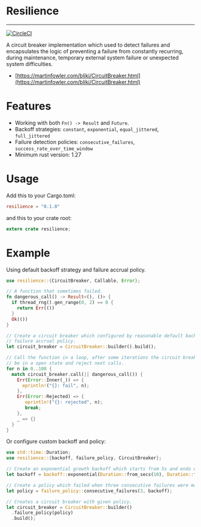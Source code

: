 # Resilience

------
[![CircleCI](https://circleci.com/gh/dmexe/resilience-rs.svg?style=svg)](https://circleci.com/gh/dmexe/resilience-rs)

A circuit breaker implementation which used to detect failures and encapsulates the logic of preventing a 
failure from constantly recurring, during maintenance, temporary external system failure or unexpected 
system difficulties.

* [https://martinfowler.com/bliki/CircuitBreaker.html](https://martinfowler.com/bliki/CircuitBreaker.html)

# Features

* Working with both `Fn() -> Result` and `Future`.
* Backoff strategies: `constant`, `exponential`, `equal_jittered`, `full_jittered`
* Failure detection policies: `consecutive_failures`, `success_rate_over_time_window`
* Minimum rust version: 1.27

# Usage

Add this to your Cargo.toml:

```toml
resilience = "0.1.0"
```

and this to your crate root:

```rust
extern crate resilience;
```

# Example

Using default backoff strategy and failure accrual policy.

```rust
use resilience::{CircuitBreaker, Callable, Error};

// A function that sometimes failed.
fn dangerous_call() -> Result<(), ()> {
  if thread_rng().gen_range(0, 2) == 0 {
    return Err(())
  }
  Ok(())
}

// Create a circuit breaker which configured by reasonable default backoff and
// failure accrual policy.
let circuit_breaker = CircuitBreaker::builder().build();

// Call the function in a loop, after some iterations the circuit breaker will
// be in a open state and reject next calls.
for n in 0..100 {
  match circuit_breaker.call(|| dangerous_call()) {
    Err(Error::Inner(_)) => {
      eprintln!("{}: fail", n);
    },
    Err(Error::Rejected) => {
       eprintln!("{}: rejected", n);
       break;
    },
    _ => {}
  }
}
```

Or configure custom backoff and policy:

```rust
use std::time::Duration;
use resilience::{backoff, failure_policy, CircuitBreaker};

// Create an exponential growth backoff which starts from 5s and ends with 60s.
let backoff = backoff::exponential(Duration::from_secs(10), Duration::from_secs(60));

// Create a policy which failed when three consecutive failures were made.
let policy = failure_policy::consecutive_failures(3, backoff);

// Creates a circuit breaker with given policy.
let circuit_breaker = CircuitBreaker::builder()
  .failure_policy(policy)
  .build();

```
